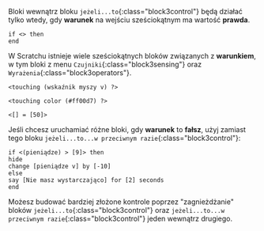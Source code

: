 Bloki wewnątrz bloku `jeżeli...to`{:class="block3control"} będą działać tylko wtedy, gdy **warunek** na wejściu sześciokątnym ma wartość **prawda**.

```blocks3
if <> then
end
```

W Scratchu istnieje wiele sześciokątnych bloków związanych z **warunkiem**, w tym bloki z menu `Czujniki`{:class="block3sensing"} oraz `Wyrażenia`{:class="block3operators"}.

```blocks3
<touching (wskaźnik myszy v) ?>

<touching color (#ff00d7) ?>

<[] = [50]>
```

Jeśli chcesz uruchamiać różne bloki, gdy **warunek** to **fałsz**, użyj zamiast tego bloku `jeżeli...to...w przeciwnym razie`{:class="block3control"}:

```blocks3
if <(pieniądze) > [9]> then
hide
change [pieniądze v] by [-10]
else
say [Nie masz wystarczająco] for [2] seconds
end
```

Możesz budować bardziej złożone kontrole poprzez "zagnieżdżanie" bloków `jeżeli...to`{:class="block3control"} oraz `jeżeli...to...w przeciwnym razie`{:class="block3control"} jeden wewnątrz drugiego.
